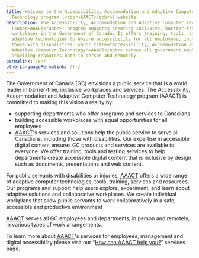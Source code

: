 ```yaml
---
title: Welcome to the Accessibility, Accommodation and Adaptive Computer
  Technology program (<abbr>AAACT</abbr>) website
description: The Accessibility, Accommodation and Adaptive Computer Technology
  (<abbr>AAACT</abbr>) program supports creating inclusive, barrier-free
  workplaces in the Government of Canada. It offers training, tools, and
  adaptive technologies to ensure accessibility for all employees, including
  those with disabilities. <abbr title="Accessibility, Accommodation and
  Adaptive Computer Technology">AAACT</abbr> serves all government employees,
  providing resources both in person and remotely.
permalink: /en/
otherLanguagePermalink: /fr/
---
```

The Government of Canada (<abbr>GC</abbr>) envisions a public service that is a world leader in barrier-free, inclusive workplaces and services. The Accessibility, Accommodation and Adaptive Computer Technology program (<abbr>AAACT</abbr>) is committed to making this vision a reality by:

- supporting departments who offer programs and services to Canadians
- building accessible workplaces with equal opportunities for all employees
- <abbr title="Accessibility, Accommodation and Adaptive Computer Technology">AAACT</abbr>'s services and solutions help the public service to serve all Canadians, including those with disabilities. Our expertise in accessible digital content ensures GC products and services are available to everyone. We offer training, tools and testing services to help departments create accessible digital content that is inclusive by design such as documents, presentations and web content.

For public servants with disabilities or injuries, <abbr title="Accessibility, Accommodation and Adaptive Computer Technology">AAACT</abbr> offers a wide range of adaptive computer technologies, tools, training, services and resources. Our programs and support help users explore, experiment, and learn about adaptive solutions and collaborative workplaces. We create individual workplans that allow public servants to work collaboratively in a safe, accessible and productive environment

<abbr title="Accessibility, Accommodation and Adaptive Computer Technology">AAACT</abbr> serves all GC employees and departments, in person and remotely, in various types of work arrangements.

To learn more about <abbr title="Accessibility, Accommodation and Adaptive Computer Technology"><abbr title="Accessibility, Accommodation and Adaptive Computer Technology">AAACT</abbr></abbr>'s services for employees, management and digital accessibility please visit our “[How can AAACT help you?](./how-can-aaact-help-you/)” services page.
